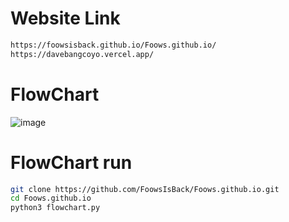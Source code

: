 # Website Link
```sh
https://foowsisback.github.io/Foows.github.io/
https://davebangcoyo.vercel.app/
```
# FlowChart
![image](https://github.com/user-attachments/assets/42c9e122-c22b-41e3-a782-f7bbe80d39a7)

# FlowChart run
```sh
git clone https://github.com/FoowsIsBack/Foows.github.io.git
cd Foows.github.io
python3 flowchart.py
```
